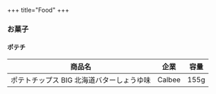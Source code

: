 +++
title="Food"
+++

### お菓子
#### ポテチ
| 商品名                     | 企業     | 容量   |
| ----------------------- | ------ | ---- |
| ポテトチップス BIG 北海道バターしょうゆ味 | Calbee | 155g |
